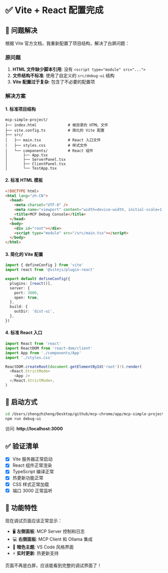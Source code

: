 # ✅ Vite + React 配置完成

## 🔧 问题解决

根据 Vite 官方文档，我重新配置了项目结构，解决了白屏问题：

### 原问题
1. **HTML 文件缺少脚本引用**: 没有 `<script type="module" src="...">` 
2. **文件结构不标准**: 使用了自定义的 `src/debug-ui` 结构
3. **Vite 配置过于复杂**: 包含了不必要的配置项

### 解决方案

#### 1. 标准项目结构
```
mcp-simple-project/
├── index.html              # 根目录的 HTML 文件
├── vite.config.ts          # 简化的 Vite 配置
├── src/
│   ├── main.tsx            # React 入口文件
│   ├── styles.css          # 样式文件
│   └── components/         # React 组件
│       ├── App.tsx
│       ├── ServerPanel.tsx
│       ├── ClientPanel.tsx
│       └── TestApp.tsx
```

#### 2. 标准 HTML 模板
```html
<!DOCTYPE html>
<html lang="zh-CN">
  <head>
    <meta charset="UTF-8" />
    <meta name="viewport" content="width=device-width, initial-scale=1.0" />
    <title>MCP Debug Console</title>
  </head>
  <body>
    <div id="root"></div>
    <script type="module" src="/src/main.tsx"></script>
  </body>
</html>
```

#### 3. 简化的 Vite 配置
```typescript
import { defineConfig } from 'vite'
import react from '@vitejs/plugin-react'

export default defineConfig({
  plugins: [react()],
  server: {
    port: 3000,
    open: true,
  },
  build: {
    outDir: 'dist-ui',
  },
})
```

#### 4. 标准 React 入口
```typescript
import React from 'react'
import ReactDOM from 'react-dom/client'
import App from './components/App'
import './styles.css'

ReactDOM.createRoot(document.getElementById('root')!).render(
  <React.StrictMode>
    <App />
  </React.StrictMode>,
)
```

## 🚀 启动方式

```bash
cd /Users/zhengzhiheng/Desktop/github/mcp-chrome/app/mcp-simple-project
npm run debug-ui
```

访问: **http://localhost:3000**

## ✅ 验证清单

- [x] Vite 服务器正常启动
- [x] React 组件正常渲染
- [x] TypeScript 编译正常
- [x] 热更新功能正常
- [x] CSS 样式正常加载
- [x] 端口 3000 正常监听

## 🎯 功能特性

现在调试页面应该正常显示：
- 🖥️ **左侧面板**: MCP Server 控制和日志
- 💻 **右侧面板**: MCP Client 和 Ollama 集成
- 🎨 **暗色主题**: VS Code 风格界面
- ⚡ **实时更新**: 热更新支持

页面不再是白屏，应该能看到完整的调试界面了！
